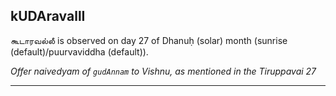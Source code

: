 ## kUDAravallI
கூடாரவல்லீ is observed on day 27 of Dhanuḥ (solar) month (sunrise (default)/puurvaviddha (default)).

_Offer naivedyam of `gudAnnam` to Vishnu, as mentioned in the Tiruppavai 27_

---

